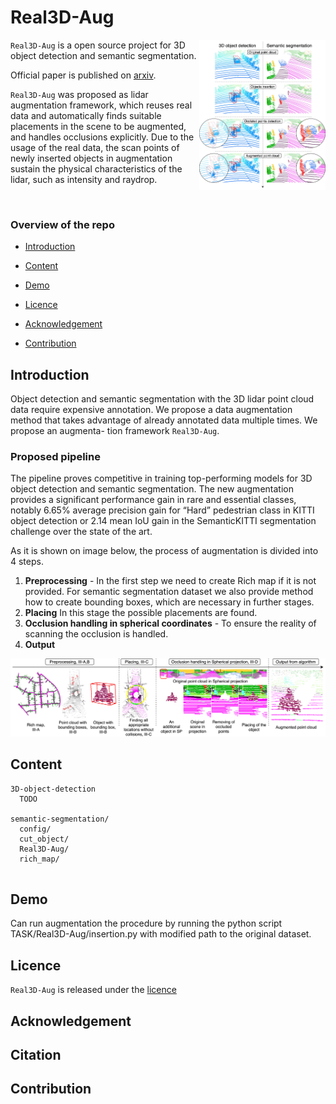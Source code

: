 # Real3D-Aug



<img align="right" src="images/image1.jpeg" width=40%>

`Real3D-Aug` is a open source project for 3D object detection and semantic segmentation.  

Official paper is published on [arxiv](https://arxiv.org/abs/2206.07634).

`Real3D-Aug` was proposed as lidar augmentation framework, which reuses real data and automatically finds suitable
placements in the scene to be augmented, and handles occlusions explicitly. Due to the usage of the real data,
the scan points of newly inserted objects in augmentation sustain the physical characteristics of the lidar,
such as intensity and raydrop.



<br clear="right"/>

### Overview of the repo

- [Introduction](Introduction)

- [Content](##Content)

- [Demo](##Demo)

- [Licence](##Licence)

- [Acknowledgement](##Acknowledgement)

- [Contribution](##Contribution)

## Introduction

Object detection and semantic segmentation with
the 3D lidar point cloud data require expensive annotation. We
propose a data augmentation method that takes advantage of
already annotated data multiple times. We propose an augmenta-
tion framework `Real3D-Aug`. 


### Proposed pipeline 

The pipeline proves competitive in training top-performing models
for 3D object detection and semantic segmentation. The new
augmentation provides a significant performance gain in rare
and essential classes, notably 6.65% average precision gain for
“Hard” pedestrian class in KITTI object detection or 2.14 mean
IoU gain in the SemanticKITTI segmentation challenge over the
state of the art.


As it is shown on image below, the process of augmentation is divided into 4 steps.

1. **Preprocessing** - In the first step we need to create Rich map if it is not provided. For semantic segmentation dataset we also provide method how to create bounding boxes, which are necessary in further stages.
2. **Placing** In this stage the possible placements are found.
3. **Occlusion handling in spherical coordinates** - To ensure the reality of scanning the occlusion is handled. 
4. **Output** 

![](images/image2.jpeg)



## Content

```
3D-object-detection
  TODO
  
semantic-segmentation/
  config/
  cut_object/
  Real3D-Aug/
  rich_map/
  
```
## Demo

Can run augmentation the procedure by running the python script TASK/Real3D-Aug/insertion.py with modified path to the original dataset.


## Licence

`Real3D-Aug` is released under the [licence](LICENCE.md)

## Acknowledgement

## Citation

## Contribution